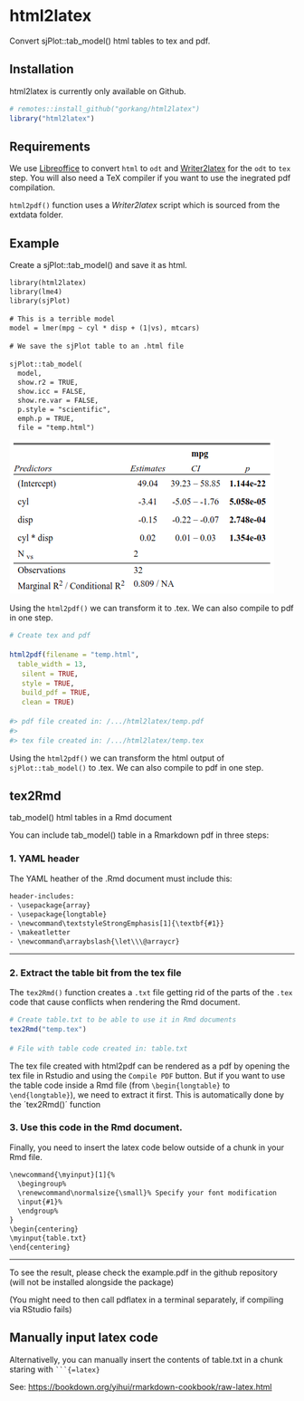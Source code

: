 
<!-- README.md is generated from README.Rmd. Please edit that file -->

# html2latex

<!-- badges: start -->

<!-- badges: end -->

Convert sjPlot::tab\_model() html tables to tex and pdf.

## Installation

html2latex is currently only available on Github.

``` r
# remotes::install_github("gorkang/html2latex")
library("html2latex")
```

## Requirements

We use [Libreoffice](https://www.libreoffice.org/) to convert `html` to
`odt` and
[Writer2latex](https://sourceforge.net/projects/writer2latex/files/writer2latex/)
for the `odt` to `tex` step. You will also need a TeX compiler if you
want to use the inegrated pdf compilation.

`html2pdf()` function uses a *Writer2latex* script which is sourced from
the extdata folder.

## Example

Create a sjPlot::tab\_model() and save it as html.

    library(html2latex)
    library(lme4)
    library(sjPlot)
    
    # This is a terrible model
    model = lmer(mpg ~ cyl * disp + (1|vs), mtcars)
    
    # We save the sjPlot table to an .html file
    
    sjPlot::tab_model(
      model,
      show.r2 = TRUE,
      show.icc = FALSE,
      show.re.var = FALSE,
      p.style = "scientific",
      emph.p = TRUE,
      file = "temp.html")

![](img/sjplot.png)

Using the `html2pdf()` we can transform it to .tex. We can also compile
to pdf in one step.

``` r
# Create tex and pdf

html2pdf(filename = "temp.html", 
  table_width = 13, 
   silent = TRUE, 
   style = TRUE, 
   build_pdf = TRUE, 
   clean = TRUE)

#> pdf file created in: /.../html2latex/temp.pdf
#> 
#> tex file created in: /.../html2latex/temp.tex
```

Using the `html2pdf()` we can transform the html output of `sjPlot::tab_model()` to .tex. We can also compile to pdf in one step.


## tex2Rmd

tab\_model() html tables in a Rmd document

You can include tab\_model() table in a Rmarkdown pdf in three steps:

### 1\. YAML header

The YAML heather of the .Rmd document must include this:

    header-includes:
    - \usepackage{array}
    - \usepackage{longtable}
    - \newcommand\textstyleStrongEmphasis[1]{\textbf{#1}}
    - \makeatletter
    - \newcommand\arraybslash{\let\\\@arraycr}


---  


### 2\. Extract the table bit from the tex file

The `tex2Rmd()` function creates a `.txt` file getting rid of the parts 
of the `.tex` code that cause conflicts when rendering the Rmd document. 


``` r
# Create table.txt to be able to use it in Rmd documents
tex2Rmd("temp.tex")

# File with table code created in: table.txt
```

The tex file created with html2pdf can be rendered as a pdf by opening 
the tex file in Rstudio and using the `Compile PDF` button. But if you
want to use the table code inside a Rmd file (from `\begin{longtable}`
to `\end{longtable}`), we need to extract it first. This is automatically
done by the ´tex2Rmd()´ function


### 3\. Use this code in the Rmd document.

Finally, you need to insert the latex code below outside of a chunk in
your Rmd file.

    \newcommand{\myinput}[1]{%
      \begingroup%
      \renewcommand\normalsize{\small}% Specify your font modification
      \input{#1}%
      \endgroup%
    }
    \begin{centering}
    \myinput{table.txt}
    \end{centering}

-----

To see the result, please check the example.pdf in the github repository
(will not be installed alongside the package)

(You might need to then call pdflatex in a terminal separately, if
compiling via RStudio fails)

## Manually input latex code

Alternativelly, you can manually insert the contents of table.txt in a
chunk staring with ` ```{=latex} `

See: <https://bookdown.org/yihui/rmarkdown-cookbook/raw-latex.html>
